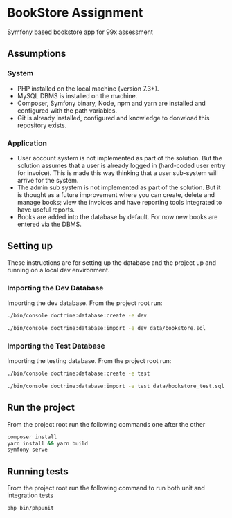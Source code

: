 # BookStore Assignment
Symfony based bookstore app for 99x assessment

## Assumptions
### System 
* PHP installed on the local machine (version 7.3+).
* MySQL DBMS is installed on the machine.
* Composer, Symfony binary, Node, npm and yarn are installed and configured with the path variables.
* Git is already installed, configured and knowledge to donwload this repository exists.

### Application
* User account system is not implemented as part of the solution. But the solution assumes that a user is already logged in (hard-coded user entry for invoice). This is made this way thinking that a user sub-system will arrive for the system.
* The admin sub system is not implemented as part of the solution. But it is thought as a future improvement where you can create, delete and manage books; view the invoices and have reporting tools integrated to have useful reports.
* Books are added into the database by default. For now new books are entered via the DBMS.

## Setting up
These instructions are for setting up the database and the project up and running on a local dev environment.

### Importing the Dev Database
Importing the dev database. From the project root run:
```bash
./bin/console doctrine:database:create -e dev
```
```bash
./bin/console doctrine:database:import -e dev data/bookstore.sql
```

### Importing the Test Database
Importing the testing database. From the project root run:
```bash
./bin/console doctrine:database:create -e test
```
```bash
./bin/console doctrine:database:import -e test data/bookstore_test.sql
```

## Run the project
From the project root run the following commands one after the other
```bash
composer install
yarn install && yarn build
symfony serve
```

## Running tests
From the project root run the following command to run both unit and integration tests
```bash
php bin/phpunit
```
